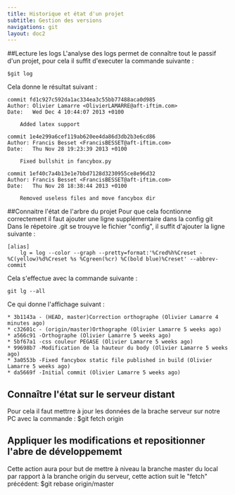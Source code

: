 ```yaml
---
title: Historique et état d'un projet
subtitle: Gestion des versions
navigations: git
layout: doc2
---
```




##Lecture les logs
L'analyse des logs permet de connaître tout le passif d'un projet, pour cela il suffit d'executer la commande suivante : 

    $git log

Cela donne le résultat suivant : 

    commit fd1c927c592da1ac334ea3c55bb77488aca0d985
    Author: Olivier Lamarre <OlivierLAMARRE@aft-iftim.com>
    Date:   Wed Dec 4 10:44:07 2013 +0100

        Added latex support

    commit 1e4e299a6cef119ab620ee4da86d3db2b3e6cd86
    Author: Francis Besset <FrancisBESSET@aft-iftim.com>
    Date:   Thu Nov 28 19:23:39 2013 +0100

        Fixed bullshit in fancybox.py

    commit 1ef40c7a4b13e1e7bbd7128d3230955ce8e96d32
    Author: Francis Besset <FrancisBESSET@aft-iftim.com>
    Date:   Thu Nov 28 18:38:44 2013 +0100

        Removed useless files and move fancybox dir

##Connaitre l'état de l'arbre du projet
Pour que cela focntionne correctement il faut ajouter une ligne supplémentaire dans la config git
Dans le répetoire .git se trouyve le fichier "config", il suffit d'ajouter la ligne suivante : 

    [alias]
        lg = log --color --graph --pretty=format:'%Cred%h%Creset -%C(yellow)%d%Creset %s %Cgreen(%cr) %C(bold blue)%Creset' --abbrev-commit 

Cela s'effectue avec la commande suivante : 

    git lg --all

Ce qui donne l'affichage suivant : 

    * 3b1143a - (HEAD, master)Correction orthographe (Olivier Lamarre 4 minutes ago)
    * c32601c - (origin/master)Orthographe (Olivier Lamarre 5 weeks ago)
    * a566c91 -Orthographe (Olivier Lamarre 5 weeks ago)
    * 5bf67a1 -css couleur PEGASE (Olivier Lamarre 5 weeks ago)
    * 99698b7 -Modification de la hauteur du body (Olivier Lamarre 5 weeks ago)
    * 3a0553b -Fixed fancybox static file published in build (Olivier Lamarre 5 weeks ago)
    * da5669f -Initial commit (Olivier Lamarre 5 weeks ago)

## Connaître l'état sur le serveur distant
Pour cela il faut mettrre à jour les données de la brache serveur sur notre PC avec la commande : 
    $git fetch origin


## Appliquer les modifications et repositionner l'abre de développememt
Cette action aura pour but de mettre à niveau la branche master du local par rapport à la branche origin du serveur, cette action suit le "fetch" précédent:
    $git rebase origin/master
